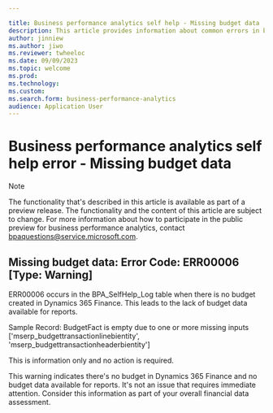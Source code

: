 ```yaml
---

title: Business performance analytics self help - Missing budget data
description: This article provides information about common errors in business performance analytics.
author: jinniew
ms.author: jiwo
ms.reviewer: twheeloc 
ms.date: 09/09/2023
ms.topic: welcome
ms.prod: 
ms.technology:
ms.custom:
ms.search.form: business-performance-analytics
audience: Application User
---
```


# Business performance analytics self help error - Missing budget data

> [!NOTE]
> The functionality that's described in this article is available as part of a preview release. The functionality and the content of this article are subject to change. For more information about how to participate in the public preview for business performance analytics, contact <bpaquestions@service.microsoft.com>.

## Missing budget data: Error Code: ERR00006  [Type: Warning] 
ERR00006 occurs in the BPA_SelfHelp_Log table when there is no budget created in Dynamics 365 Finance. This leads to the lack of budget data available for reports. 

Sample Record: 
BudgetFact is empty due to one or more missing inputs ['mserp_budgettransactionlinebientity', 'mserp_budgettransactionheaderbientity'] 

This is information only and no action is required.

This warning indicates there's no budget in Dynamics 365 Finance and no budget data available for reports. It's not an issue that requires immediate attention. Consider this information as part of your overall financial data assessment.
